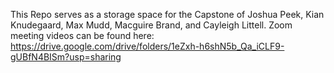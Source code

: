 This Repo serves as a storage space for the Capstone of Joshua Peek, Kian Knudegaard, Max Mudd, Macguire Brand, and Cayleigh Littell. 
Zoom meeting videos can be found here: https://drive.google.com/drive/folders/1eZxh-h6shN5b_Qa_iCLF9-gUBfN4BISm?usp=sharing 
